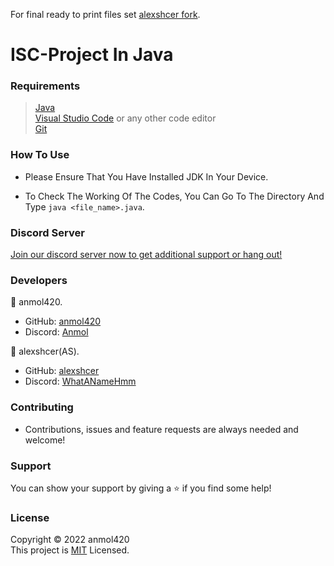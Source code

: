 For final ready to print files set [alexshcer fork](https://github.com/alexshcer/ISC-Project/).

# ISC-Project In Java

<h3>Requirements</h3>

>[Java](https://www.java.com/en/download/) <br>
[Visual Studio Code](https://code.visualstudio.com/) or any other code editor <br>
[Git](https://git-scm.com/downloads)

<h3>How To Use</h3>

- Please Ensure That You Have Installed JDK In Your Device.

- To Check The Working Of The Codes, You Can Go To The Directory And Type `java <file_name>.java`.

<h3>Discord Server</h3>

[Join our discord server now to get additional support or hang out!](https://discord.gg/QGf3q7e3J5)

<h3>Developers</h3>

🔵 anmol420.
- GitHub: [anmol420](https://www.github.com/anmol420)
- Discord: [Anmol](https://www.discord.com/users/875986400649052191)

🔵 alexshcer(AS).
- GitHub: [alexshcer](https://www.github.com/alexshcer)
- Discord: [WhatANameHmm](https://www.discord.com/users/827559876603412591)

<h3>Contributing</h3>

- Contributions, issues and feature requests are always needed and welcome!

<h3>Support</h3>

You can show your support by giving a ⭐ if you find some help!

<h3>License</h3>

Copyright © 2022 anmol420<br>
This project is [MIT](https://en.wikipedia.org/wiki/MIT_License) Licensed.
